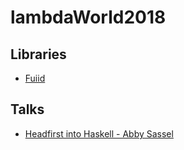 # lambdaWorld2018
## Libraries
+  [Fuiid](https://github.com/ChristopherDavenport/fuuid)
## Talks
+  [Headfirst into Haskell - Abby Sassel](https://drive.google.com/file/d/1ikKuK6T2xccLynvdAVjGGZ029zjQlGAX/view)   
